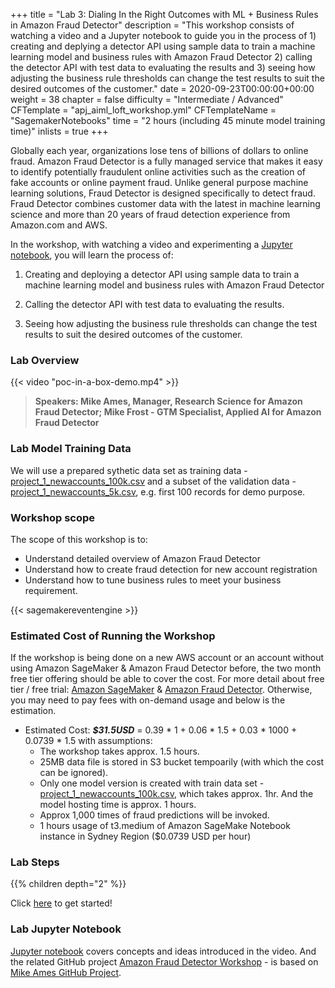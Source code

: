 +++
title = "Lab 3: Dialing In the Right Outcomes with ML + Business Rules in Amazon Fraud Detector"
description = "This workshop consists of watching a video and a Jupyter notebook to guide you in the process of 1) creating and deplying a detector API using sample data to train a machine learning model and business rules with Amazon Fraud Detector 2) calling the detector API with test data to evaluating the results and 3) seeing how adjusting the business rule thresholds can change the test results to suit the desired outcomes of the customer."
date = 2020-09-23T00:00:00+00:00
weight = 38
chapter = false
difficulty = "Intermediate / Advanced"
CFTemplate = "apj_aiml_loft_workshop.yml"
CFTemplateName = "SagemakerNotebooks"
time = "2 hours (including 45 minute model training time)"
inlists = true
+++

Globally each year, organizations lose tens of billions of dollars to online fraud. Amazon Fraud Detector is a fully managed service that makes it easy to identify potentially fraudulent online activities such as the creation of fake accounts or online payment fraud. Unlike general purpose machine learning solutions, Fraud Detector is designed specifically to detect fraud. Fraud Detector combines customer data with the latest in machine learning science and more than 20 years of fraud detection experience from Amazon.com and AWS. 

In the workshop, with watching a video and experimenting a [Jupyter notebook](https://github.com/tom5610/amazon-fraud-detector-workshop/blob/master/account_registration_fraud_detector.ipynb), you will learn the process of:

1. Creating and deploying a detector API using sample data to train a machine learning model and business rules with Amazon Fraud Detector

2. Calling the detector API with test data to evaluating the results.

3. Seeing how adjusting the business rule thresholds can change the test results to suit the desired outcomes of the customer.

### Lab Overview

{{< video "poc-in-a-box-demo.mp4" >}}

>  **Speakers: Mike Ames, Manager, Research Science for Amazon Fraud Detector; Mike Frost - GTM Specialist, Applied AI for Amazon Fraud Detector** 

### Lab Model Training Data

We will use a prepared sythetic data set as training data - [project_1_newaccounts_100k.csv](https://github.com/tom5610/amazon-fraud-detector-workshop/blob/master/project_1_newaccounts_100k.csv) and a subset of the validation data - [project_1_newaccounts_5k.csv](https://github.com/tom5610/amazon-fraud-detector-workshop/blob/master/project_1_newaccounts_5k.csv), e.g. first 100 records for demo purpose.

### Workshop scope

The scope of this workshop is to:

* Understand detailed overview of Amazon Fraud Detector
* Understand how to create fraud detection for new account registration
* Understand how to tune business rules to meet your business requirement.

{{< sagemakereventengine >}}

### Estimated Cost of Running the Workshop

If the workshop is being done on a new AWS account or an account without using Amazon SageMaker & Amazon Fraud Detector before, the two month free tier offering should be able to cover the cost. For more detail about free tier / free trial: [Amazon SageMaker](https://aws.amazon.com/sagemaker/pricing/) & [Amazon Fraud Detector](https://aws.amazon.com/fraud-detector/pricing/). Otherwise, you may need to pay fees with on-demand usage and below is the estimation.

* Estimated Cost: ***$31.5USD*** = 0.39 \* 1 + 0.06 \* 1.5 + 0.03 \* 1000 + 0.0739 * 1.5 with assumptions:
  * The workshop takes approx. 1.5 hours.
  * 25MB data file is stored in S3 bucket tempoarily (with which the cost can be ignored).
  * Only one model version is created with train data set - [project_1_newaccounts_100k.csv](./project_1_newaccounts_100k.csv), which takes approx. 1hr. And the model hosting time is approx. 1 hours.
  * Approx 1,000 times of fraud predictions will be invoked.
  * 1 hours usage of t3.medium of Amazon SageMake Notebook instance in Sydney Region ($0.0739 USD per hour)

### Lab Steps
{{% children depth="2" %}}

Click [here](./step1/) to get started!

### Lab Jupyter Notebook
[Jupyter notebook](https://github.com/tom5610/amazon-fraud-detector-workshop/blob/master/account_registration_fraud_detector.ipynb) covers concepts and ideas introduced in the video. And the related GitHub project [Amazon Fraud Detector Workshop](https://github.com/tom5610/amazon-fraud-detector-workshop) - is based on [Mike Ames GitHub Project](https://github.com/mikames/data-and-notebooks).